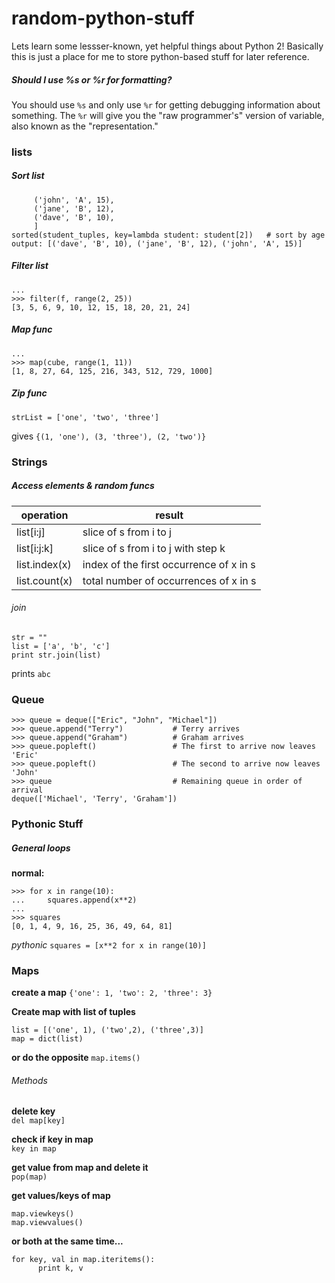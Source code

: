 # random-python-stuff
Lets learn some lessser-known, yet helpful things about Python 2! Basically this is just a place for me to store python-based stuff for later reference.

##### Should I use %s or %r for formatting?
You should use `%s` and only use `%r` for getting debugging information about something. The `%r` will give you the "raw programmer's" version of variable, also known as the "representation."

### lists
##### Sort list
``` student_tuples = [
     ('john', 'A', 15),
     ('jane', 'B', 12),
     ('dave', 'B', 10),
     ]
sorted(student_tuples, key=lambda student: student[2])   # sort by age
output: [('dave', 'B', 10), ('jane', 'B', 12), ('john', 'A', 15)]
```

##### Filter list
```>>> def f(x): return x % 3 == 0 or x % 5 == 0
...
>>> filter(f, range(2, 25))
[3, 5, 6, 9, 10, 12, 15, 18, 20, 21, 24]
```

##### Map func
```>>> def cube(x): return x*x*x
...
>>> map(cube, range(1, 11))
[1, 8, 27, 64, 125, 216, 343, 512, 729, 1000]
```
##### Zip func
```numberList = [1, 2, 3]
strList = ['one', 'two', 'three']
```
gives
```{(1, 'one'), (3, 'three'), (2, 'two')}```

### Strings
##### Access elements & random funcs

| operation     | result                                  |
|---------------|-----------------------------------------|
| list[i:j]     | slice of s from i to j                  |
| list[i:j:k]   | slice of s from i to j with step k      |
| list.index(x) | index of the first occurrence of x in s |
| list.count(x) | total number of occurrences of x in s   |

###### join
```
str = ""
list = ['a', 'b', 'c']
print str.join(list)
```
prints `abc`

### Queue
```>>> from collections import deque
>>> queue = deque(["Eric", "John", "Michael"])
>>> queue.append("Terry")           # Terry arrives
>>> queue.append("Graham")          # Graham arrives
>>> queue.popleft()                 # The first to arrive now leaves
'Eric'
>>> queue.popleft()                 # The second to arrive now leaves
'John'
>>> queue                           # Remaining queue in order of arrival
deque(['Michael', 'Terry', 'Graham'])
```

### Pythonic Stuff
##### General loops
**normal:**
```>>> squares = []
>>> for x in range(10):
...     squares.append(x**2)
...
>>> squares
[0, 1, 4, 9, 16, 25, 36, 49, 64, 81]
```
*pythonic*
```squares = [x**2 for x in range(10)]```

### Maps
**create a map**
```{'one': 1, 'two': 2, 'three': 3}```

**Create map with list of tuples**
```
list = [('one', 1), ('two',2), ('three',3)]
map = dict(list)
```
**or do the opposite**
`map.items()`

###### Methods
**delete key**<br />
`del map[key]`

**check if key in map**<br />
`key in map`

**get value from map and delete it**<br />
`pop(map)`

**get values/keys of map**<br />
```
map.viewkeys()
map.viewvalues()
```
**or both at the same time...**
```
for key, val in map.iteritems():
      print k, v
```

